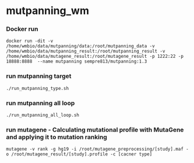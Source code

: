 # **mutpanning_wm**


### **Docker run**

``docker run -dit -v /home/wmbio/data/mutpanning/data:/root/mutpanning_data -v /home/wmbio/data/mutpanning_result:/root/mutpanning_result -v /home/wmbio/data/mutagene_result:/root/mutagene_result -p 1222:22 -p 18888:8888  --name mutpanning sempre813/mutpanning:1.3``


### **run mutpanning target**

``./run_mutpanning_type.sh``

### **run mutpanning all loop**

``./run_mutpanning_all_loop.sh``

### **run mutagene - Calculating mutational profile with MutaGene and applying it to mutation ranking**
``mutagene -v rank -g hg19 -i /root/mutagene_preprocessing/[study].maf -o /root/mutagene_result/[study].profile -c [cacner type]``